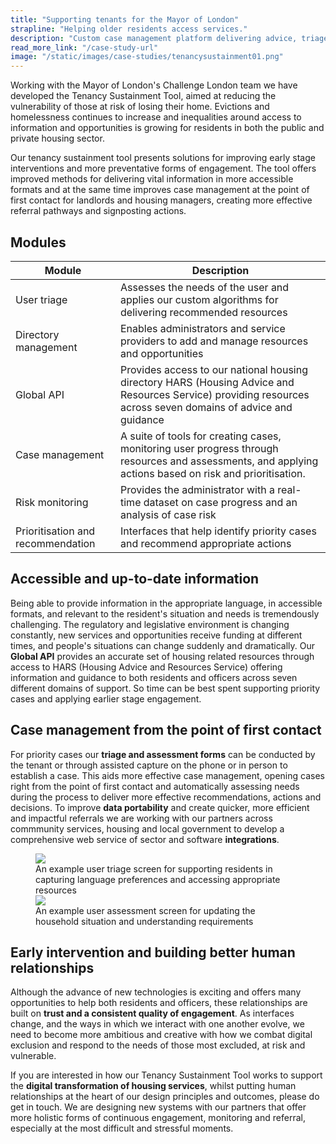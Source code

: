 ```yaml
---
title: "Supporting tenants for the Mayor of London"
strapline: "Helping older residents access services."
description: "Custom case management platform delivering advice, triage and referral for those at risk of losing their home."
read_more_link: "/case-study-url"
image: "/static/images/case-studies/tenancysustainment01.png"
---
```


Working with the Mayor of London's Challenge London team we have developed the Tenancy Sustainment Tool, aimed at reducing the vulnerability of those at risk of losing their home. Evictions and homelessness continues to increase and inequalities around access to information and opportunities is growing for residents in both the public and private housing sector. 

Our tenancy sustainment tool presents solutions for improving early stage interventions and more preventative forms of engagement. The tool offers improved methods for delivering vital information in more accessible formats and at the same time improves case management at the point of first contact for landlords and housing managers, creating more effective referral pathways and signposting actions. 

<section>
  <h2>Modules</h2>
  <table>
    <thead>
      <tr>
<th>Module</th>
        <th>Description</th>
      </tr>
    </thead>
    <tbody>
      <tr>
        <td>User triage</td>
        <td>Assesses the needs of the user and applies our custom algorithms for delivering recommended resources</td>
      </tr>
      <tr>
        <td>Directory management</td>
        <td>Enables administrators and service providers to add and manage resources and  opportunities</td>
      </tr>
       <tr>
        <td>Global API</td>
        <td>Provides access to our national housing directory HARS (Housing Advice and Resources Service) providing resources across seven domains of advice and guidance</td>
      </tr>
      <tr>
        <td>Case management</td>
        <td>A suite of tools for creating cases, monitoring user progress through resources and assessments, and applying actions based on risk and prioritisation.</td>
      </tr>
      <tr>
        <td>Risk monitoring</td>
        <td>Provides the administrator with a real-time dataset on case progress and an analysis of case risk</td>
      </tr>
      <tr>
        <td>Prioritisation and recommendation</td>
        <td>Interfaces that help identify priority cases and recommend appropriate actions</td>
      </tr>
    </tbody>
  </table>
</section>

Accessible and up-to-date information 
---------------------------------------------------------------------------------------------------------------------------------
Being able to provide information in the appropriate language, in accessible formats, and relevant to the resident's situation and needs is tremendously challenging. The regulatory and legislative environment is changing constantly, new services and opportunities receive funding at different times, and people's situations can change suddenly and dramatically. Our **Global API** provides an accurate set of housing related resources through access to HARS (Housing Advice and Resources Service) offering information and guidance to both residents and officers across seven different domains of support. So time can be best spent supporting priority cases and applying earlier stage engagement. 

Case management from the point of first contact
---------------------------------------------------------------------------------------------------------------------------------
For priority cases our **triage and assessment forms** can be conducted by the tenant or through assisted capture on the phone or in person to establish a case. This aids more effective case management, opening cases right from the point of first contact and automatically assessing needs during the process to deliver more effective recommendations, actions and decisions. To improve **data portability** and create quicker, more efficient and impactful referrals we are working with our partners across commmunity services, housing and local government to develop a comprehensive web service of sector and software **integrations**.

<figure>
  <img src="{{ '/static/images/use-cases/tenancy-sustain03.jpg' | url }}" />
  <figcaption>
    An example user triage screen for supporting residents in capturing language preferences and accessing appropriate resources
  </figcaption>
   <img src="{{ '/static/images/use-cases/tenancysust-02.jpg' | url }}" />
  <figcaption>
    An example user assessment screen for updating the household situation and understanding requirements
  </figcaption>
</figure>

Early intervention and building better human relationships
---------------------------------------------------------------------------------------------------------------------------------
Although the advance of new technologies is exciting and offers many opportunities to help both residents and officers, these relationships are built on **trust and a consistent quality of engagement**. As interfaces change, and the ways in which we interact with one another evolve, we need to become more ambitious and creative with how we combat digital exclusion and respond to the needs of those most excluded, at risk and vulnerable. 

If you are interested in how our Tenancy Sustainment Tool works to support the **digital transformation of housing services**, whilst putting human relationships at the heart of our design principles and outcomes, please do get in touch. We are designing new systems with our partners that offer more holistic forms of continuous engagement, monitoring and referral, especially at the most difficult and stressful moments.

